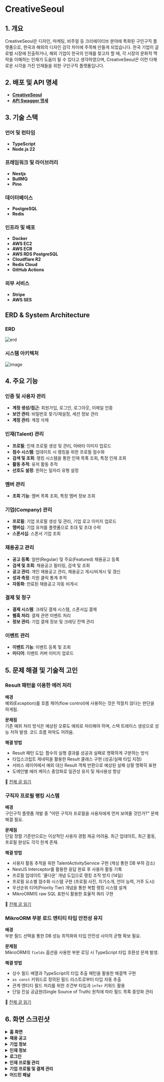 # CreativeSeoul

## 1. 개요
CreativeSeoul은 디자인, 마케팅, 비주얼 등 크리에이티브 분야에 특화된 구인구직 플랫폼으로, 한국과 해외의 디자인 감각 차이에 주목해 만들게 되었습니다. 한국 기업이 글로벌 시장에 진출하거나, 해외 기업이 한국의 인재를 찾고자 할 때, 각 시장의 문화적 맥락을 이해하는 인재가 도움이 될 수 있다고 생각하였으며, CreativeSeoul은 이런 다채로운 시각을 가진 인재들을 위한 구인구직 플랫폼입니다.

## 2. 배포 및 API 명세
- **[CreativeSeoul](https://creativeseoul.com)**
- **[API Swagger 명세](https://api.creativeseoul.com/api)**

## 3. 기술 스택

### 언어 및 런타임
- **TypeScript**
- **Node.js 22**

### 프레임워크 및 라이브러리
- **Nestjs**
- **BullMQ**
- **Pino**

### 데이터베이스
- **PostgreSQL**
- **Redis**

### 인프라 및 배포
- **Docker**
- **AWS EC2**
- **AWS ECR**
- **AWS RDS PostgreSQL**
- **Cloudflare R2**
- **Redis Cloud**
- **GitHub Actions**

### 외부 서비스
- **Stripe**
- **AWS SES**

## ERD & System Architecture

### ERD
![erd](https://github.com/user-attachments/assets/9585dc5c-6111-41c3-bb13-f372fbe18b1b)

### 시스템 아키텍처
![image](https://github.com/user-attachments/assets/5c6ed1ee-78ec-43ea-8bf4-705c1c7d6c93)

## 4. 주요 기능

### 인증 및 사용자 관리
- **계정 생성/접근**: 회원가입, 로그인, 로그아웃, 이메일 인증
- **보안 관리**: 비밀번호 찾기/재설정, 세션 정보 관리
- **계정 관리**: 계정 삭제

### 인재(Talent) 관리
- **프로필**: 인재 프로필 생성 및 관리, 아바타 이미지 업로드
- **점수 시스템**: 업데이트 시 랭킹을 위한 프로필 점수화
- **검색 및 조회**: 랭킹 시스템을 통한 인재 목록 조회, 특정 인재 조회
- **활동 추적**: 유저 활동 추적
- **선호도 설정**: 원하는 일자리 유형 설정

### 멤버 관리
- **조회 기능**: 멤버 목록 조회, 특정 멤버 정보 조회

### 기업(Company) 관리
- **프로필**: 기업 프로필 생성 및 관리, 기업 로고 이미지 업로드
- **멤버십**: 기업 유저를 플랫폼으로 초대 및 초대 수락
- **스폰서십**: 스폰서 기업 조회

### 채용공고 관리
- **공고 등록**: 일반(Regular) 및 주요(Featured) 채용공고 등록
- **검색 및 조회**: 채용공고 필터링, 검색 및 조회
- **공고 관리**: 개인 채용공고 관리, 채용공고 게시/비게시 및 갱신
- **성과 측정**: 지원 클릭 통계 추적
- **자동화**: 만료된 채용공고 자동 비게시

### 결제 및 청구
- **결제 시스템**: 크레딧 결제 시스템, 스폰서십 결제
- **웹훅 처리**: 결제 관련 이벤트 처리
- **정보 관리**: 기업 결제 정보 및 크레딧 잔액 관리

### 이벤트 관리
- **이벤트 기능**: 이벤트 등록 및 조회
- **미디어**: 이벤트 커버 이미지 업로드

## 5. 문제 해결 및 기술적 고민

### Result 패턴을 이용한 에러 처리

**배경**  
예외(Exception)를 흐름 제어(flow control)에 사용하는 것은 적절치 않다는 판단을 하게됨.

**문제점**  
기존 예외 처리 방식은 예상된 오류도 예외로 처리해야 하며, 스택 트레이스 생성으로 성능 저하 발생. 코드 흐름 파악도 어려움.

**해결 방법**
- Result 패턴 도입: 함수의 실행 결과를 성공과 실패로 명확하게 구분하는 방식
- 타입스크립트 제네릭을 활용한 Result 클래스 구현 (성공/실패 타입 지정)
- 서비스 레이어에서 예외 대신 Result 객체 반환으로 예상된 실패 상황 명확히 표현
- 도메인별 에러 케이스 중앙화로 일관성 유지 및 재사용성 향상

📝 [전체 글 읽기](https://medium.com/@oink2716/nestjs에서-result-패턴을-적용하여-에러-처리하기-d59d9294f6a2)

### 구직자 프로필 랭킹 시스템

**배경**  
구인구직 플랫폼 개발 중 "어떤 구직자 프로필을 사용자에게 먼저 보여줄 것인가?" 문제 해결 필요.

**문제점**  
단일 정렬 기준만으로는 이상적인 사용자 경험 제공 어려움. 최근 업데이트, 최근 활동, 프로필 완성도 각각 한계 존재.

**해결 방법**
- 사용자 활동 추적을 위한 TalentActivityService 구현 (캐싱 통한 DB 부하 감소)
- NestJS Interceptor를 활용한 응답 완료 후 사용자 활동 기록
- 프로필 업데이트 '쿨다운' 개념 도입으로 랭킹 조작 방지 (14일)
- 프로필 요소별 점수화 시스템 구현 (프로필 사진, 자기소개, 언어 능력, 거주 도시)
- 우선순위 티어(Priority Tier) 개념을 통한 복합 랭킹 시스템 설계
- MikroORM의 raw SQL 표현식 활용한 효율적 쿼리 구현

📝 [전체 글 읽기](https://medium.com/@oink2716/구인구직-플랫폼-구직자-프로필-랭킹-시스템-구현하기-eb5270111a02)

### MikroORM 부분 로드 엔티티 타입 안전성 유지

**배경**  
부분 필드 선택을 통한 DB 성능 최적화와 타입 안전성 사이의 균형 확보 필요.

**문제점**  
MikroORM의 `fields` 옵션을 사용한 부분 로딩 시 TypeScript 타입 호환성 문제 발생.

**해결 방법**
- 상수 필드 배열과 TypeScript의 타입 추출 패턴을 활용한 해결책 구현
- `as const` 키워드로 정의된 필드 리스트로부터 타입 자동 추출
- 관계 엔티티 필드 처리를 위한 조건부 타입과 `infer` 키워드 활용
- 단일 진실 공급원(Single Source of Truth) 원칙에 따라 필드 목록 중앙화 관리

📝 [전체 글 읽기](https://medium.com/@oink2716/mikroorm에서-부분-엔티티-로딩-시-타입-안전성-유지하기-ab4225ea3e1f)


## 6. 화면 스크린샷

<details>
<summary><b>홈 화면</b></summary>

<img src="https://github.com/user-attachments/assets/8743ab19-6b30-48ab-9a7d-a4d9e163a68b" width="200px" style="object-fit: contain; border-radius: 6px; box-shadow: 0 4px 8px rgba(0,0,0,0.1);">
</details>

<details>
<summary><b>채용 공고</b></summary>

<img src="https://github.com/user-attachments/assets/dbcaa00b-6724-4f38-8825-65a48067db31" width="200px" style="object-fit: contain; border-radius: 6px; box-shadow: 0 4px 8px rgba(0,0,0,0.1);">
<img src="https://github.com/user-attachments/assets/dcdf95e6-cc35-4968-8db1-a767c946471d" width="200px" style="object-fit: contain; border-radius: 6px; box-shadow: 0 4px 8px rgba(0,0,0,0.1);">
</details>

<details>
<summary><b>기업 정보</b></summary>

<img src="https://github.com/user-attachments/assets/9772c67b-1d28-4c67-9fc9-affb4c662727" width="200px" style="object-fit: contain; border-radius: 6px; box-shadow: 0 4px 8px rgba(0,0,0,0.1);">
<img src="https://github.com/user-attachments/assets/de6f0d6a-8163-44fa-bade-cd1c78398829" width="200px" style="object-fit: contain; border-radius: 6px; box-shadow: 0 4px 8px rgba(0,0,0,0.1);">
<img src="https://github.com/user-attachments/assets/60f41bb4-8f50-4b08-a605-255d8166af2b" width="200px" style="object-fit: contain; border-radius: 6px; box-shadow: 0 4px 8px rgba(0,0,0,0.1);">
</details>

<details>
<summary><b>인재 정보</b></summary>

<img src="https://github.com/user-attachments/assets/535fd4b9-fe8d-45f4-b876-680c6628a40e" width="200px" style="object-fit: contain; border-radius: 6px; box-shadow: 0 4px 8px rgba(0,0,0,0.1);">
<img src="https://github.com/user-attachments/assets/1a516cc4-feae-492a-a2d8-8957d77d2404" width="200px" style="object-fit: contain; border-radius: 6px; box-shadow: 0 4px 8px rgba(0,0,0,0.1);">
</details>

<details>
<summary><b>로그인</b></summary>

<img src="https://github.com/user-attachments/assets/398b1001-a585-463f-b991-758bc3ca1167" width="200px" style="object-fit: contain; border-radius: 6px; box-shadow: 0 4px 8px rgba(0,0,0,0.1);">
</details>

<details>
<summary><b>인재 프로필 관리</b></summary>

<img src="https://github.com/user-attachments/assets/adac22ef-1dc0-4517-a5df-650ac37013ec" width="200px" style="object-fit: contain; border-radius: 6px; box-shadow: 0 4px 8px rgba(0,0,0,0.1);">
<img src="https://github.com/user-attachments/assets/44fb4346-097d-4b8c-ad67-e0e148ef32bf" width="200px" style="object-fit: contain; border-radius: 6px; box-shadow: 0 4px 8px rgba(0,0,0,0.1);">
<img src="https://github.com/user-attachments/assets/eec0eb1e-aa47-4a1d-bb4c-7f6f034fe09a" width="200px" style="object-fit: contain; border-radius: 6px; box-shadow: 0 4px 8px rgba(0,0,0,0.1);">
</details>

<details>
<summary><b>기업 프로필 및 결제 관리</b></summary>

<img src="https://github.com/user-attachments/assets/d376d845-3f2c-4c3d-913f-4fa0d2ae6655" width="200px" style="object-fit: contain; border-radius: 6px; box-shadow: 0 4px 8px rgba(0,0,0,0.1);">
<img src="https://github.com/user-attachments/assets/333112bf-dc82-428a-a46e-a6020453e217" width="200px" style="object-fit: contain; border-radius: 6px; box-shadow: 0 4px 8px rgba(0,0,0,0.1);">
<img src="https://github.com/user-attachments/assets/77902671-89e8-430e-8fbc-be087832b052" width="200px" style="object-fit: contain; border-radius: 6px; box-shadow: 0 4px 8px rgba(0,0,0,0.1);">
<img src="https://github.com/user-attachments/assets/1943254c-7d56-4289-9a24-b4b9504df94c" width="200px" style="object-fit: contain; border-radius: 6px; box-shadow: 0 4px 8px rgba(0,0,0,0.1);">
</details>

<details>
<summary><b>어드민 패널</b></summary>

<img src="https://github.com/user-attachments/assets/e3dbae55-dc95-426b-a0b5-fe0ba91684e1" width="200px" style="object-fit: contain; border-radius: 6px; box-shadow: 0 4px 8px rgba(0,0,0,0.1);">
<img src="https://github.com/user-attachments/assets/43b7c80a-5fa2-4d38-ae70-cd4e74440ff9" width="200px" style="object-fit: contain; border-radius: 6px; box-shadow: 0 4px 8px rgba(0,0,0,0.1);">
<img src="https://github.com/user-attachments/assets/70c9ac9d-38ef-498f-9973-453c17407365" width="200px" style="object-fit: contain; border-radius: 6px; box-shadow: 0 4px 8px rgba(0,0,0,0.1);">
</details>